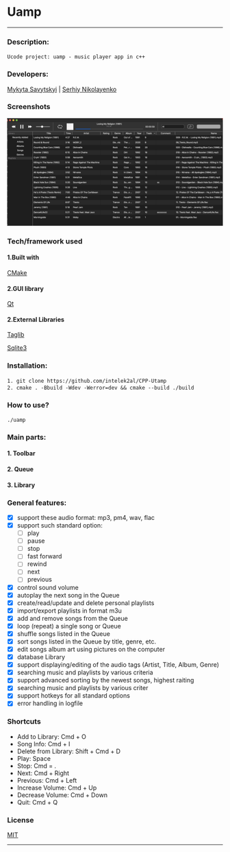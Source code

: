 # Uamp
___

 ### Description:
    Ucode project: uamp - music player app in c++ 
 ### Developers:
 [Mykyta Savytskyi](https://github.com/intelek2al) | 
 [Serhiy Nikolayenko](https://github.com/N-911)
 

### Screenshots 
 ![utext main](/app/resources/main_uamp_1.png)

### Tech/framework used

#### 1.Built with

 [CMake](https://cmake.org)

#### 2.GUI library

 [Qt](https://www.qt.io)

#### 2.External Libraries

 [Taglib](https://taglib.org)
 
 [Sqlite3](https://www.sqlite.org/index.html)

 ### Installation:
    1. git clone https://github.com/intelek2al/CPP-Utamp
    2. cmake . -Bbuild -Wdev -Werror=dev && cmake --build ./build
 
 ### How to use?
    ./uamp

### Main parts:
 #### 1. Toolbar
 #### 2. Queue
 #### 3. Library

### General features:
- [x] support these audio format: mp3, pm4, wav, flac 
- [x] support such standard option:
    - [ ] play
    - [ ] pause
    - [ ] stop
    - [ ] fast forward
    - [ ] rewind
    - [ ] next
    - [ ] previous
    
- [x] control sound volume
- [x] autoplay the next song in the Queue
- [x] create/read/update and delete personal playlists
- [x] import/export playlists in format m3u
- [x] add and remove songs from the Queue
- [x] loop (repeat) a single song or Queue
- [x] shuffle songs listed in the Queue
- [x] sort songs listed in the Queue by title, genre, etc.
- [x] edit songs album art using pictures on the computer
- [x] database Library
- [x] support displaying/editing of the audio tags (Artist, Title, Album, Genre)
- [x] searching music and playlists by various criteria
- [x] support advanced sorting by the newest songs, highest raiting
- [x] searching music and playlists by various criter
- [x] support hotkeys for all standard options
- [x] error handling in logfile

### Shortcuts
* Add to Library:         Cmd + O
* Song Info:              Cmd + I
* Delete from Library:    Shift + Cmd + D
* Play:                   Space
* Stop:                   Cmd = .
* Next:                   Cmd + Right
* Previous:               Cmd + Left
* Increase Volume:        Cmd + Up
* Decrease Volume:        Cmd + Down
* Quit:         Cmd + Q

### License
[MIT](https://choosealicense.com/licenses/mit/)

---

